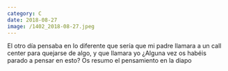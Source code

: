 ```yaml
--- 
category: C 
date: 2018-08-27 
image: /1402_2018-08-27.jpeg 
--- 
```


El otro día pensaba en lo diferente que sería que mi padre llamara a un call center para quejarse de algo, y que llamara yo ¿Alguna vez os habéis parado a pensar en esto? Os resumo el pensamiento en la diapo